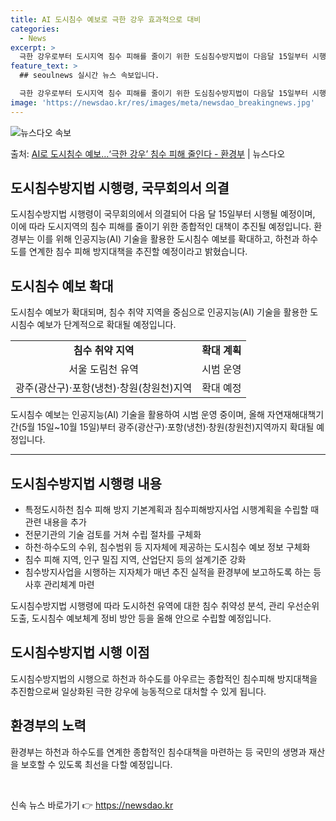 ```yaml
---
title: AI 도시침수 예보로 극한 강우 효과적으로 대비
categories:
  - News
excerpt: >
  극한 강우로부터 도시지역 침수 피해를 줄이기 위한 도심침수방지법이 다음달 15일부터 시행된다. 이에인공지능(…
feature_text: >
  ## seoulnews 실시간 뉴스 속보입니다.

  극한 강우로부터 도시지역 침수 피해를 줄이기 위한 도심침수방지법이 다음달 15일부터 시행된다. 이에인공지능(…
image: 'https://newsdao.kr/res/images/meta/newsdao_breakingnews.jpg'
---
```


![뉴스다오 속보](https://newsdao.kr/res/images/meta/newsdao_breakingnews.jpg)

<p>출처: <a href="https://newsdao.kr/3242" rel="dofollow">AI로 도시침수 예보…‘극한 강우’ 침수 피해 줄인다 - 환경부</a> | 뉴스다오</p>

<h2 data-ke-size="size26">도시침수방지법 시행령, 국무회의서 의결</h2>
<p data-ke-size="size16">도시침수방지법 시행령이 국무회의에서 의결되어 다음 달 15일부터 시행될 예정이며, 이에 따라 도시지역의 침수 피해를 줄이기 위한 종합적인 대책이 추진될 예정입니다. 환경부는 이를 위해 인공지능(AI) 기술을 활용한 도시침수 예보를 확대하고, 하천과 하수도를 연계한 침수 피해 방지대책을 추진할 예정이라고 밝혔습니다.</p>

<h2 data-ke-size="size24">도시침수 예보 확대</h2>
<p data-ke-size="size16">도시침수 예보가 확대되며, 침수 취약 지역을 중심으로 인공지능(AI) 기술을 활용한 도시침수 예보가 단계적으로 확대될 예정입니다.</p>

<table>
	<tr>
		<td style="text-align: center; height: 17px;"><b>침수 취약 지역</b></td>
		<td style="text-align: center; height: 17px;"><b>확대 계획</b></td>
	</tr>
	<tr>
		<td style="text-align: center; height: 17px;">서울 도림천 유역</td>
		<td style="text-align: center; height: 17px;">시범 운영</td> 
	</tr>
	<tr>
		<td style="text-align: center; height: 17px;">광주(광산구)·포항(냉천)·창원(창원천)지역</td>
		<td style="text-align: center; height: 17px;">확대 예정</td>
	</tr>
</table>
<p data-ke-size="size16">도시침수 예보는 인공지능(AI) 기술을 활용하여 시범 운영 중이며, 올해 자연재해대책기간(5월 15일~10월 15일)부터 광주(광산구)·포항(냉천)·창원(창원천)지역까지 확대될 예정입니다.</p>
<hr />
<h2 data-ke-size="size24">도시침수방지법 시행령 내용</h2>
<ul>
	<li>특정도시하천 침수 피해 방지 기본계획과 침수피해방지사업 시행계획을 수립할 때 관련 내용을 추가</li>
	<li>전문기관의 기술 검토를 거쳐 수립 절차를 구체화</li>
	<li>하천·하수도의 수위, 침수범위 등 지자체에 제공하는 도시침수 예보 정보 구체화</li>
	<li>침수 피해 지역, 인구 밀집 지역, 산업단지 등의 설계기준 강화</li>
	<li>침수방지사업을 시행하는 지자체가 매년 추진 실적을 환경부에 보고하도록 하는 등 사후 관리체계 마련</li>
</ul>
<p data-ke-size="size16">도시침수방지법 시행령에 따라 도시하천 유역에 대한 침수 취약성 분석, 관리 우선순위 도출, 도시침수 예보체계 정비 방안 등을 올해 안으로 수립할 예정입니다.</p>

<h2 data-ke-size="size24">도시침수방지법 시행 이점</h2>
<p data-ke-size="size16">도시침수방지법의 시행으로 하천과 하수도를 아우르는 종합적인 침수피해 방지대책을 추진함으로써 일상화된 극한 강우에 능동적으로 대처할 수 있게 됩니다.</p>

<h2 data-ke-size="size24">환경부의 노력</h2>
<p data-ke-size="size16">환경부는 하천과 하수도를 연계한 종합적인 침수대책을 마련하는 등 국민의 생명과 재산을 보호할 수 있도록 최선을 다할 예정입니다.</p>

<p data-ke-size="size16">&nbsp;</p> 

신속 뉴스 바로가기 👉 <a href="https://newsdao.kr" rel="dofollow">https://newsdao.kr</a>


